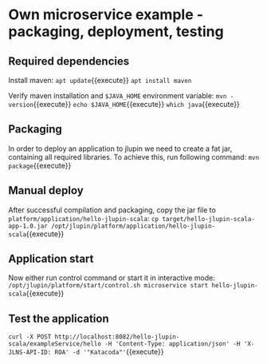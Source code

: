 # Own microservice example - packaging, deployment, testing

## Required dependencies

Install maven:
`apt update`{{execute}}
`apt install maven`

Verify maven installation and `$JAVA_HOME` environment variable:
`mvn -version`{{execute}}
`echo $JAVA_HOME`{{execute}}
`which java`{{execute}}

## Packaging

In order to deploy an application to jlupin we need to create a fat jar, containing all required libraries. To achieve this, run following command:
`mvn package`{{execute}}

## Manual deploy

After successful compilation and packaging, copy the jar file to `platform/application/hello-jlupin-scala`:
`cp target/hello-jlupin-scala-app-1.0.jar /opt/jlupin/platform/application/hello-jlupin-scala`{{execute}}

## Application start

Now either run control command or start it in interactive mode:
`/opt/jlupin/platform/start/control.sh microservice start hello-jlupin-scala`{{execute}}

## Test the application
`curl -X POST http://localhost:8082/hello-jlupin-scala/exampleService/hello -H 'Content-Type: application/json' -H 'X-JLNS-API-ID: ROA' -d '"Katacoda"'`{{execute}}
